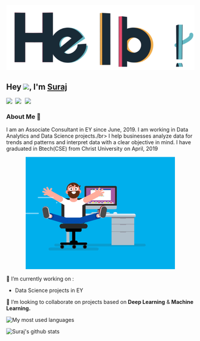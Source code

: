 <p align="center"> <img src="assets/hello.gif" alt="hello" /> </p>

## Hey <img src="https://github.com/TheDudeThatCode/TheDudeThatCode/blob/master/Assets/Hi.gif" width="29px">, I'm [Suraj](https://whosurajnegi.github.io/) 

<a href="https://www.linkedin.com/in/suraj-negi-a007a6124/">
  <img align="left" width="24px" src="https://cdn.jsdelivr.net/npm/simple-icons@v3/icons/linkedin.svg"  />
</a>
<a href="mailto:surajnegi.pauri@gmail.com">
  <img align="left" width="26px" src="https://cdn.jsdelivr.net/npm/simple-icons@v3/icons/gmail.svg" />
</a>
<a href="https://surajnegi-pauri.medium.com/">
<img align="left" width="26px" src="https://cdn.jsdelivr.net/npm/simple-icons@v3/icons/medium.svg" />
</a>
 
<br />

 
### About Me 🚀
I am an Associate Consultant in EY since June, 2019. I am working in Data Analytics and Data Science projects./br>
I help businesses analyze data for trends and patterns and interpret data with a clear objective in mind.
I have graduated in Btech(CSE) from Christ University on April, 2019</br>

 <p align="center"> <img src="assets/coder.gif" alt="codergif" /> </p>   

 🔭 I’m currently working on : 
  - Data Science projects in EY
 

  👯 I’m looking to collaborate on projects based on <b>Deep Learning</b> & <b> Machine Learning.</b>    
   


![My most used languages](https://github-readme-stats.vercel.app/api/top-langs/?username=whosurajnegi&theme=dark&hide_langs_below=1)
<br/>

![Suraj's github stats](https://github-readme-stats.vercel.app/api?username=whosurajnegi&show_icons=true&hide_border=true)
<br />


